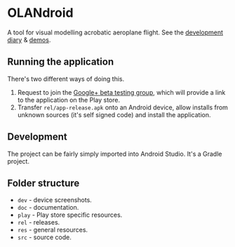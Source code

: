 # OLANdroid

A tool for visual modelling acrobatic aeroplane flight. See the [development diary](https://github.com/GideonPARANOID/olandroid/wiki) & [demos](https://www.youtube.com/playlist?list=PLFyZMqjrwPwacU4OqQyIyKR6jJGp6z2Kw).

## Running the application

There's two different ways of doing this.

1. Request to join the [Google+ beta testing group](https://plus.google.com/communities/111527779897334123267), which will provide a link to the application on the Play store.
2. Transfer `rel/app-release.apk` onto an Android device, allow installs from unknown sources (it's self signed code) and install the application.

## Development

The project can be fairly simply imported into Android Studio. It's a Gradle project.

## Folder structure

* `dev` - device screenshots.
* `doc` - documentation.
* `play` - Play store specific resources.
* `rel` - releases.
* `res` - general resources.
* `src` - source code.
